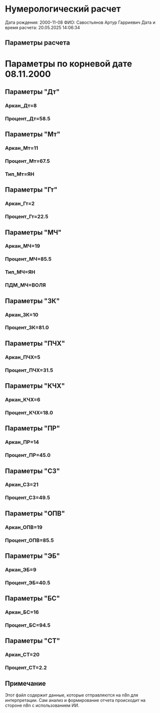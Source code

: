 # Нумерологический расчет

Дата рождения: 2000-11-08
ФИО: Савостьянов Артур Гарриевич
Дата и время расчета: 20.05.2025 14:06:34

## Параметры расчета

# Параметры по корневой дате 08.11.2000
## Параметры "Дт"
### Аркан_Дт=8
### Процент_Дт=58.5
## Параметры "Мт"
### Аркан_Мт=11
### Процент_Мт=67.5
### Тип_Мт=ЯН
## Параметры "Гт"
### Аркан_Гт=2
### Процент_Гт=22.5
## Параметры "МЧ"
### Аркан_МЧ=19
### Процент_МЧ=85.5
### Тип_МЧ=ЯН
### ПДМ_МЧ=ВОЛЯ
## Параметры "ЗК"
### Аркан_ЗК=10
### Процент_ЗК=81.0
## Параметры "ПЧХ"
### Аркан_ПЧХ=5
### Процент_ПЧХ=31.5
## Параметры "КЧХ"
### Аркан_КЧХ=6
### Процент_КЧХ=18.0
## Параметры "ПР"
### Аркан_ПР=14
### Процент_ПР=45.0
## Параметры "СЗ"
### Аркан_СЗ=21
### Процент_СЗ=49.5
## Параметры "ОПВ"
### Аркан_ОПВ=19
### Процент_ОПВ=85.5
## Параметры "ЭБ"
### Аркан_ЭБ=9
### Процент_ЭБ=40.5
## Параметры "БС"
### Аркан_БС=16
### Процент_БС=94.5
## Параметры "СТ"
### Аркан_СТ=20
### Процент_СТ=2.2


## Примечание

Этот файл содержит данные, которые отправляются на n8n для интерпретации.
Сам анализ и формирование отчета происходит на стороне n8n с использованием ИИ.
